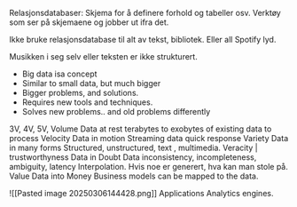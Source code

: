 Relasjonsdatabaser: Skjema for å definere forhold og tabeller osv.
Verktøy som ser på skjemaene og jobber ut ifra det.

Ikke bruke relasjonsdatabase til alt av tekst, bibliotek.
Eller all Spotify lyd.

Musikken i seg selv eller teksten er ikke strukturert. 

- Big data isa concept
- Similar to small data, but much bigger
- Bigger problems, and solutions.
- Requires new tools and techniques. 
- Solves new problems.. and old problems differently

3V, 4V, 5V,
Volume
	Data at rest
		terabytes to exobytes of existing data to process
Velocity
	Data in motion
		Streaming data quick response
Variety
	Data in many forms
		Structured, unstructured, text , multimedia.
Veracity | trustworthyness
	Data in Doubt
		Data inconsistency, incompleteness, ambiguity, latency
		Interpolation. Hvis noe er generert, hva kan man stole på. 
Value
	Data into Money
		Business models can be mapped to the data.

![[Pasted image 20250306144428.png]]
Applications
Analytics engines.
